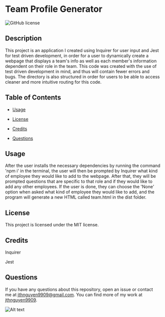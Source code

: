 # Team Profile Generator
![GitHub license](https://img.shields.io/badge/license-MIT-blue.svg)

## Description

This project is an application I created using Inquirer for user input and Jest for test driven development, in order for a user to dynamically create a webpage that displays a team's info as well as each member's information dependent on their role in the team. This code was created with the use of test driven development in mind, and thus will contain fewer errors and bugs. The directory is also structured in order for users to be able to access cleaner and more intuitive routing for this code.

## Table of Contents

* [Usage](#usage)

* [License](#license)

* [Credits](#credits)

* [Questions](#questions)

## Usage

After the user installs the necessary dependencies by running the command 'npm i' in the terminal, the user will then be prompted by Inquirer what kind of employee they would like to add to the webpage. After that, they will be prompted questions that are specific to that role and if they would like to add any other employees. If the user is done, they can choose the 'None' option when asked what kind of employee they would like to add, and the program will generate a new HTML called team.html in the dist folder.

## License

This project is licensed under the MIT license.

## Credits

Inquirer

Jest

## Questions

If you have any questions about this repository, open an issue or contact me at jthnguyen9909@gmail.com. You can find more of my work at [jthnguyen9909](https://github.com/jthnguyen9909).

![Alt text](/assets/images/screenshot.png?raw=true "screenshot")

